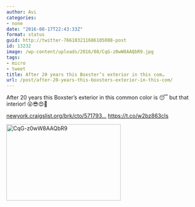 ```yaml
---
author: Avi
categories:
- none
date: "2016-08-17T22:43:33Z"
format: status
guid: http://twitter-766103211686105088-post
id: 13232
image: /wp-content/uploads/2016/08/CqG-z0wW8AAQbR9.jpg
tags:
- micro
- tweet
title: After 20 years this Boxster’s exterior in this com…
url: /post/after-20-years-this-boxsters-exterior-in-this-com/
---
```

After 20 years this Boxster’s exterior in this common color is 😴 but that interior! 😮😎😍💯

[newyork.craigslist.org/brk/cto/571793…](http://newyork.craigslist.org/brk/cto/5717936450.html) https://t.co/w2bz863cIs

<img width="300" height="200" src="http://aviflax.com/wp-content/uploads/2016/08/CqG-z0wW8AAQbR9-300x200.jpg" class="attachment-medium size-medium" alt="CqG-z0wW8AAQbR9" />